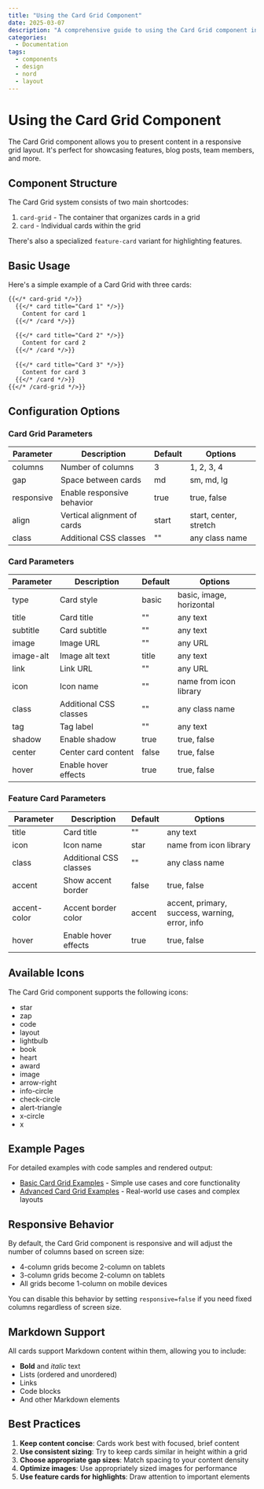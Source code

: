 ```yaml
---
title: "Using the Card Grid Component"
date: 2025-03-07
description: "A comprehensive guide to using the Card Grid component in the Nord Hugo theme"
categories:
  - Documentation
tags:
  - components
  - design
  - nord
  - layout
---
```


# Using the Card Grid Component

The Card Grid component allows you to present content in a responsive grid layout. It's perfect for showcasing features, blog posts, team members, and more.

## Component Structure

The Card Grid system consists of two main shortcodes:

1. `card-grid` - The container that organizes cards in a grid
2. `card` - Individual cards within the grid

There's also a specialized `feature-card` variant for highlighting features.

## Basic Usage

Here's a simple example of a Card Grid with three cards:

```markdown
{{</* card-grid */>}}
  {{</* card title="Card 1" */>}}
    Content for card 1
  {{</* /card */>}}
  
  {{</* card title="Card 2" */>}}
    Content for card 2
  {{</* /card */>}}
  
  {{</* card title="Card 3" */>}}
    Content for card 3
  {{</* /card */>}}
{{</* /card-grid */>}}
```

## Configuration Options

### Card Grid Parameters

| Parameter | Description | Default | Options |
|-----------|-------------|---------|---------|
| columns | Number of columns | 3 | 1, 2, 3, 4 |
| gap | Space between cards | md | sm, md, lg |
| responsive | Enable responsive behavior | true | true, false |
| align | Vertical alignment of cards | start | start, center, stretch |
| class | Additional CSS classes | "" | any class name |

### Card Parameters

| Parameter | Description | Default | Options |
|-----------|-------------|---------|---------|
| type | Card style | basic | basic, image, horizontal |
| title | Card title | "" | any text |
| subtitle | Card subtitle | "" | any text |
| image | Image URL | "" | any URL |
| image-alt | Image alt text | title | any text |
| link | Link URL | "" | any URL |
| icon | Icon name | "" | name from icon library |
| class | Additional CSS classes | "" | any class name |
| tag | Tag label | "" | any text |
| shadow | Enable shadow | true | true, false |
| center | Center card content | false | true, false |
| hover | Enable hover effects | true | true, false |

### Feature Card Parameters

| Parameter | Description | Default | Options |
|-----------|-------------|---------|---------|
| title | Card title | "" | any text |
| icon | Icon name | star | name from icon library |
| class | Additional CSS classes | "" | any class name |
| accent | Show accent border | false | true, false |
| accent-color | Accent border color | accent | accent, primary, success, warning, error, info |
| hover | Enable hover effects | true | true, false |

## Available Icons

The Card Grid component supports the following icons:

- star
- zap
- code
- layout
- lightbulb
- book
- heart
- award
- image
- arrow-right
- info-circle
- check-circle
- alert-triangle
- x-circle
- x

## Example Pages

For detailed examples with code samples and rendered output:

- [Basic Card Grid Examples](/posts/card-grid-basic) - Simple use cases and core functionality
- [Advanced Card Grid Examples](/posts/card-grid-advanced) - Real-world use cases and complex layouts

## Responsive Behavior

By default, the Card Grid component is responsive and will adjust the number of columns based on screen size:

- 4-column grids become 2-column on tablets
- 3-column grids become 2-column on tablets
- All grids become 1-column on mobile devices

You can disable this behavior by setting `responsive=false` if you need fixed columns regardless of screen size.

## Markdown Support

All cards support Markdown content within them, allowing you to include:

- **Bold** and *italic* text
- Lists (ordered and unordered)
- Links
- Code blocks
- And other Markdown elements

## Best Practices

1. **Keep content concise**: Cards work best with focused, brief content
2. **Use consistent sizing**: Try to keep cards similar in height within a grid
3. **Choose appropriate gap sizes**: Match spacing to your content density
4. **Optimize images**: Use appropriately sized images for performance
5. **Use feature cards for highlights**: Draw attention to important elements
